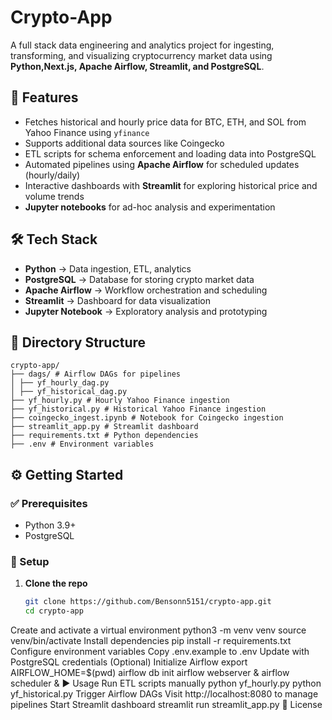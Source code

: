 # Crypto-App

A full stack data engineering and analytics project for ingesting, transforming, and visualizing cryptocurrency market data using **Python,Next.js, Apache Airflow, Streamlit, and PostgreSQL**.

## 🚀 Features

- Fetches historical and hourly price data for BTC, ETH, and SOL from Yahoo Finance using `yfinance`
- Supports additional data sources like Coingecko
- ETL scripts for schema enforcement and loading data into PostgreSQL
- Automated pipelines using **Apache Airflow** for scheduled updates (hourly/daily)
- Interactive dashboards with **Streamlit** for exploring historical price and volume trends
- **Jupyter notebooks** for ad-hoc analysis and experimentation

## 🛠 Tech Stack

- **Python** → Data ingestion, ETL, analytics  
- **PostgreSQL** → Database for storing crypto market data  
- **Apache Airflow** → Workflow orchestration and scheduling  
- **Streamlit** → Dashboard for data visualization  
- **Jupyter Notebook** → Exploratory analysis and prototyping  

## 📂 Directory Structure

```
crypto-app/
├── dags/ # Airflow DAGs for pipelines
│ ├── yf_hourly_dag.py
│ ├── yf_historical_dag.py
├── yf_hourly.py # Hourly Yahoo Finance ingestion
├── yf_historical.py # Historical Yahoo Finance ingestion
├── coingecko_ingest.ipynb # Notebook for Coingecko ingestion
├── streamlit_app.py # Streamlit dashboard
├── requirements.txt # Python dependencies
├── .env # Environment variables
```
## ⚙️ Getting Started

### ✅ Prerequisites
- Python 3.9+  
- PostgreSQL  

### 🔧 Setup

1. **Clone the repo**
   ```bash
   git clone https://github.com/Bensonn5151/crypto-app.git
   cd crypto-app
Create and activate a virtual environment
python3 -m venv venv
source venv/bin/activate
Install dependencies
pip install -r requirements.txt
Configure environment variables
Copy .env.example to .env
Update with PostgreSQL credentials
(Optional) Initialize Airflow
export AIRFLOW_HOME=$(pwd)
airflow db init
airflow webserver &
airflow scheduler &
▶️ Usage
Run ETL scripts manually
python yf_hourly.py
python yf_historical.py
Trigger Airflow DAGs
Visit http://localhost:8080 to manage pipelines
Start Streamlit dashboard
streamlit run streamlit_app.py
📜 License
